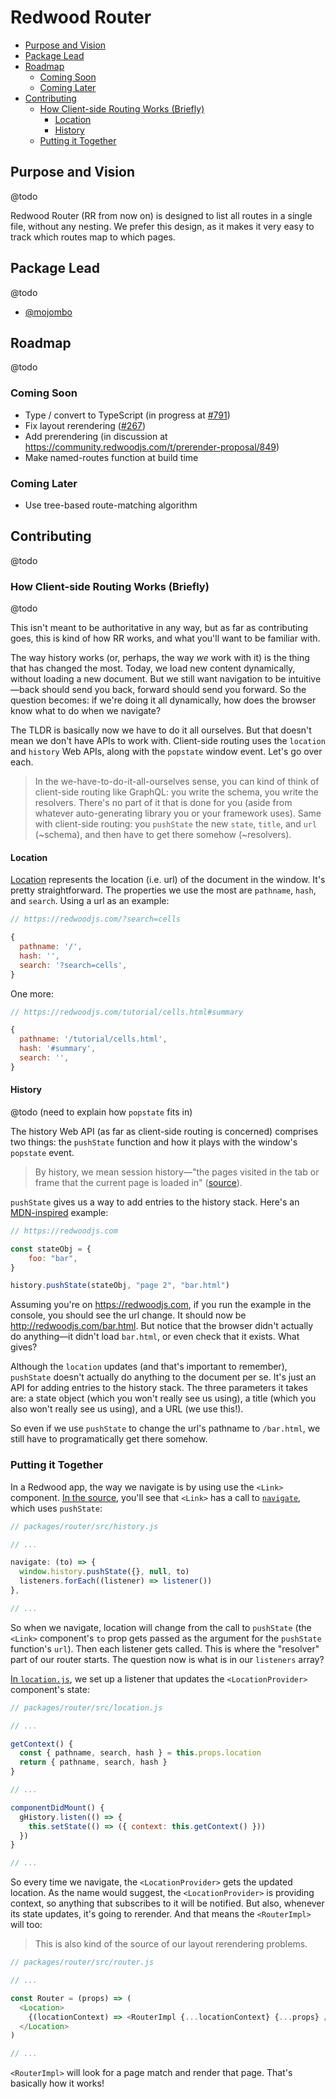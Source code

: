 # Redwood Router

<!-- toc -->
  - [Purpose and Vision](#purpose-and-vision)
  - [Package Lead](#package-lead)
  - [Roadmap](#roadmap)
    - [Coming Soon](#coming-soon)
    - [Coming Later](#coming-later)
  - [Contributing](#contributing)
    - [How Client-side Routing Works (Briefly)](#how-client-side-routing-works-briefly)
      - [Location](#location)
      - [History](#history)
    - [Putting it Together](#putting-it-together)

## Purpose and Vision

@todo

Redwood Router (RR from now on) is designed to list all routes in a single file, without any nesting. We prefer this design, as it makes it very easy to track which routes map to which pages.

## Package Lead

@todo

- [@mojombo](https://github.com/mojombo)

## Roadmap

@todo

<!-- @todo Rename files to camelCase for consistency -->
<!-- @todo Rollback internal.js importing -->

### Coming Soon

- Type / convert to TypeScript (in progress at [#791](https://github.com/redwoodjs/redwood/issues/791))
- Fix layout rerendering ([#267](https://github.com/redwoodjs/redwood/issues/267))
- Add prerendering (in discussion at https://community.redwoodjs.com/t/prerender-proposal/849)
- Make named-routes function at build time

### Coming Later

- Use tree-based route-matching algorithm

## Contributing

@todo

### How Client-side Routing Works (Briefly)

@todo

This isn't meant to be authoritative in any way, but as far as contributing goes, this is kind of how RR works, and what you'll want to be familiar with.

The way history works (or, perhaps, the way _we_ work with it) is the thing that has changed the most. Today, we load new content dynamically, without loading a new document. But we still want navigation to be intuitive&mdash;back should send you back, forward should send you forward. So the question becomes: if we're doing it all dynamically, how does the browser know what to do when we navigate?

The TLDR is basically now we have to do it all ourselves. But that doesn't mean we don't have APIs to work with. Client-side routing uses the `location` and `history` Web APIs, along with the `popstate` window event. Let's go over each.

> In the we-have-to-do-it-all-ourselves sense, you can kind of think of client-side routing like GraphQL: you write the schema, you write the resolvers. There's no part of it that is done for you (aside from whatever auto-generating library you or your framework uses). Same with client-side routing: you `pushState` the new `state`, `title`, and `url` (~schema), and then have to get there somehow (~resolvers).

#### Location

[Location](https://developer.mozilla.org/en-US/docs/Web/API/Location) represents the location (i.e. url) of the document in the window. It's pretty straightforward. The properties we use the most are `pathname`, `hash`, and `search`. Using a url as an example:

```javascript
// https://redwoodjs.com/?search=cells

{
  pathname: '/',
  hash: '',
  search: '?search=cells',
}
```

One more:

```javascript
// https://redwoodjs.com/tutorial/cells.html#summary

{
  pathname: '/tutorial/cells.html',
  hash: '#summary',
  search: '',
}
```

#### History

@todo (need to explain how `popstate` fits in)

The history Web API (as far as client-side routing is concerned) comprises two things: the `pushState` function and how it plays with the window's `popstate` event.

> By history, we mean session history&mdash;"the pages visited in the tab or frame that the current page is loaded in" ([source](https://developer.mozilla.org/en-US/docs/Web/API/History)).

`pushState` gives us a way to add entries to the history stack. Here's an [MDN-inspired](https://developer.mozilla.org/en-US/docs/Web/API/History_API/Working_with_the_History_API#Adding_and_modifying_history_entries) example:

```javascript
// https://redwoodjs.com

const stateObj = {
    foo: "bar",
}

history.pushState(stateObj, "page 2", "bar.html")
```

Assuming you're on https://redwoodjs.com, if you run the example in the console, you should see the url change. It should now be http://redwoodjs.com/bar.html. But notice that the browser didn't actually do anything&mdash;it didn't load `bar.html`, or even check that it exists. What gives?

Although the `location` updates (and that's important to remember), `pushState` doesn't actually do anything to the document per se. It's just an API for adding entries to the history stack. The three parameters it takes are: a state object (which you won't really see us using), a title (which you also won't really see us using), and a URL (we use this!).

So even if we use `pushState` to change the url's pathname to `/bar.html`, we still have to programatically get there somehow. 

<!-- More on how Redwood does that in a second. -->

<!-- I said `pushState` works in conjunction with `popstate`, so where does that bit come in?

`popstate` is how we get the backward and forward buttons to work. Note that just calling pushState won't proc fire off a `popstate` event. Instead, it's all about the browser actions. -->

### Putting it Together

In a Redwood app, the way we navigate is by using use the 
`<Link>` component. [In the source](https://github.com/redwoodjs/redwood/blob/main/packages/router/src/links.js#L35), you'll see that `<Link>` has a call to [`navigate`](https://github.com/redwoodjs/redwood/blob/1e3cfcbf67b6cdca2e0dfbba000bcb67a7204f50/packages/router/src/history.js#L11-L14), which uses `pushState`:

```javascript
// packages/router/src/history.js

// ...

navigate: (to) => {
  window.history.pushState({}, null, to)
  listeners.forEach((listener) => listener())
},

// ...

```

So when we navigate, location will change from the call to `pushState` (the `<Link>` component's `to` prop gets passed as the argument for the `pushState` function's `url`). Then each listener gets called. This is where the "resolver" part of our router starts. The question now is what is in our `listeners` array? 

[In `location.js`](https://github.com/redwoodjs/redwood/blob/1e3cfcbf67b6cdca2e0dfbba000bcb67a7204f50/packages/router/src/location.js#L19-L23), we set up a listener that updates the `<LocationProvider>` component's state:

```javascript
// packages/router/src/location.js

// ...

getContext() {
  const { pathname, search, hash } = this.props.location
  return { pathname, search, hash }
}

// ...

componentDidMount() {
  gHistory.listen(() => {
    this.setState(() => ({ context: this.getContext() }))
  })
}

// ...

```

So every time we navigate, the `<LocationProvider>` gets the updated location. As the name would suggest, the `<LocationProvider>` is providing context, so anything that subscribes to it will be notified. But also, whenever its state updates, it's going to rerender. And that means the `<RouterImpl>` will too:

> This is also kind of the source of our layout rerendering problems.

```javascript
// packages/router/src/router.js

// ...

const Router = (props) => (
  <Location>
    {(locationContext) => <RouterImpl {...locationContext} {...props} />}
  </Location>
)

// ...

```

`<RouterImpl>` will look for a page match and render that page. That's basically how it works!

<!-- ### File structure

While `router.js` is where most of the logic is, the logic's pretty spread:

| File                                                                                                  | Description                                                    |
| :---------------------------------------------------------------------------------------------------- | :------------------------------------------------------------- |
| [history.js](https://github.com/redwoodjs/redwood/blob/main/packages/router/src/history.js)           | Setup for client-side routing via the history push-state API   |
| [index.d.ts](https://github.com/redwoodjs/redwood/blob/main/packages/router/src/index.d.ts)           | Types!                                                         |
| [index.js](https://github.com/redwoodjs/redwood/blob/main/packages/router/src/index.js)               | Exports the user can use                                       |
| [internal.js](https://github.com/redwoodjs/redwood/blob/main/packages/router/src/internal.js)         | Exports for internal use between files                         |
| [links.js](https://github.com/redwoodjs/redwood/blob/main/packages/router/src/links.js)               | The <Link to={...}> component                                  |
| [location.js](https://github.com/redwoodjs/redwood/blob/main/packages/router/src/location.js)         | The location api                                               |
| [named-routes.js](https://github.com/redwoodjs/redwood/blob/main/packages/router/src/named-routes.js) | The named routes function (should go to build time!)           |
| [page-loader.js](https://github.com/redwoodjs/redwood/blob/main/packages/router/src/page-loader.js)   | Loads pages on a match!                                        |
| [params.js](https://github.com/redwoodjs/redwood/blob/main/packages/router/src/params.js)             | Context and...                                                 |
| [router.js](https://github.com/redwoodjs/redwood/blob/main/packages/router/src/router.js)             | Where most of the code is                                      |
| [splash-page.js](https://github.com/redwoodjs/redwood/blob/main/packages/router/src/splash-page.js)   | The page you see when you run `yarn rw dev` for the first time |
| [util.js](https://github.com/redwoodjs/redwood/blob/main/packages/router/src/util.js)                 | Utils for stuff like matching routes                           |


### Utils

Utils is mostly param-based. Most of the router logic is matching and providing context. So there's a lot of functions around it.

- createNamedContext
- coreParamTypes
- matchPath
- paramsForRoute
- parseSearch
- replaceParams
- validatePath

### Redwood Router vs Others

## FAQ -->